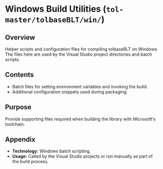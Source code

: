 # Windows Build Utilities (`tol-master/tolbaseBLT/win/`)

## Overview

Helper scripts and configuration files for compiling tolbaseBLT on Windows. The
files here are used by the Visual Studio project directories and batch scripts.

## Contents

- Batch files for setting environment variables and invoking the build.
- Additional configuration snippets used during packaging.

## Purpose

Provide supporting files required when building the library with Microsoft's
toolchain.

## Appendix

- **Technology:** Windows batch scripting.
- **Usage:** Called by the Visual Studio projects or run manually as part of the
  build process.
